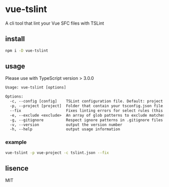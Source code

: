 # vue-tslint

A cli tool that lint your Vue SFC files with TSLint

## install

```bash
npm i -D vue-tslint
```

## usage

Please use with TypeScript version > 3.0.0

```txt
Usage: vue-tslint [options]

Options:
  -c, --config [config]    TSLint configuration file. Default: project root
  -p, --project [project]  Folder that contain your tsconfig.json file. Default: project root
  --fix                    Fixes linting errors for select rules (this may overwrite linted files).
  -e, --exclude <exclude>  An array of glob patterns to exclude matches
  -g, --gitignore          Respect ignore patterns in .gitignore files that apply to the globbed files
  -v, --version            output the version number
  -h, --help               output usage information
```

### example

```bash
vue-tslint -p vue-project -c tslint.json --fix
```

## lisence

MIT
